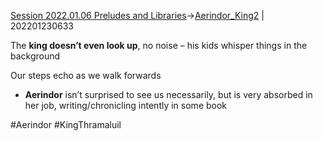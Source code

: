 ---
---

[Session 2022.01.06 Preludes and Libraries](sessions/notes_matteo_brianedit/Session%202022.01.06%20Preludes%20and%20Libraries.md)->[Aerindor_King2](Insights/Aerindor_King2.md) | 202201230633

The **king doesn’t even look up**, no noise – his kids whisper things in the background

Our steps echo as we walk forwards

-   **Aerindor** isn’t surprised to see us necessarily, but is very absorbed in her job, writing/chronicling intently in some book

#Aerindor #KingThramaluil 